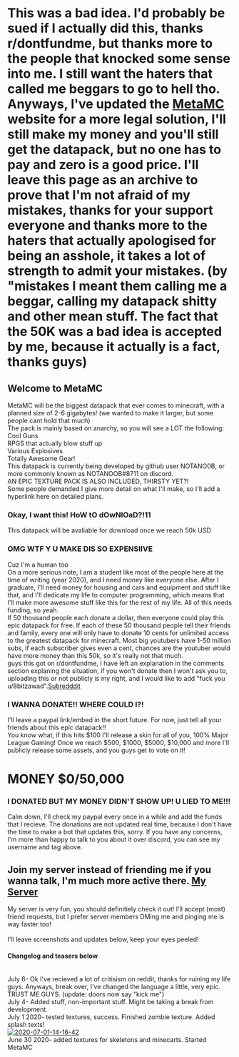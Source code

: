 # This was a bad idea. I'd probably be sued if I actually did this, thanks r/dontfundme, but thanks more to the people that knocked some sense into me. I still want the haters that called me beggars to go to hell tho. Anyways, I've updated the [MetaMC](https://notano0b.github.io/MetaMC) website for a more legal solution, I'll still make my money and you'll still get the datapack, but no one has to pay and zero is a good price. I'll leave this page as an archive to prove that I'm not afraid of my mistakes, thanks for your support everyone and thanks more to the haters that actually apologised for being an asshole, it takes a lot of strength to admit your mistakes. (by "mistakes I meant them calling me a beggar, calling my datapack shitty and other mean stuff. The fact that the 50K was a bad idea is accepted by me, because it actually is a fact, thanks guys)
## Welcome to MetaMC
MetaMC will be the biggest datapack that ever comes to minecraft, with a planned size of 2-6 gigabytes! (we wanted to make it larger, but some people cant hold that much)
<br>The pack is mainly based on anarchy, so you will see a LOT the following:
<br>Cool Guns
<br>RPGS that actually blow stuff up
<br>Various Explosives
<br>Totally Awesome Gear!
<br>This datapack is currently being developed by github user NOTANO0B, or more commonly known as NOTANOOB#8711 on discord.
<br>AN EPIC TEXTURE PACK IS ALSO INCLUDED, THIRSTY YET?!
<br> Some people demanded I give more detail on what I'll make, so I'll add a hyperlink here on detailed plans.

### Okay, I want this! HoW tO dOwNlOaD?!11

This datapack will be avaliable for download once we reach 50k USD

### OMG WTF Y U MAKE DIS SO EXPENSIIVE

Cuz I'm a human too
<br>On a more serious note, I am a student like most of the people here at the time of writing (year 2020), and I need money like everyone else. After I graduate, I'll need money for housing and cars and equipment and stuff like that, and I'll dedicate my life to computer programming, which means that I'll make more awesome stuff like this for the rest of my life. All of this needs funding, so yeah.
<br>If 50 thousand people each donate a dollar, then everyone could play this epic datapack for free. If each of these 50 thousand people tell their friends and family, every one will only have to donate 10 cents for unlimited access to the greatest datapack for minecraft. Most big youtubers have 1-50 million subs, if each subscriber gives even a cent, chances are the youtuber would have more money than this 50k, so it's really not that much.
<br>guys this got on r/dontfundme, I have left an explanation in the comments section explaning the situation, if you won't donate then I won't ask you to, uploading this or not publicly is my right, and I would like to add "fuck you u/8bitzawad".[Subredddit](https://www.reddit.com/r/DontFundMe/comments/hliwkx/kid_wants_50000_to_make_a_minecraft_datapack/)
### I WANNA DONATE!! WHERE COULD I?!

I'll leave a paypal link/embed in the short future. For now, just tell all your friends about this epic datapack!!
<br>You know what, if this hits $100 I'll release a skin for all of you, 100% Major League Gaming!
Once we reach $500, $1000, $5000, $10,000 and more I'll publicly release some assets, and you guys get to vote on it!

# MONEY $0/50,000
### I DONATED BUT MY MONEY DIDN'T SHOW UP! U LIED TO ME!!!
Calm down, I'll check my paypal every once in a while and add the funds that I recieve. The donations are not updated real time, because I don't have the time to make a bot that updates this, sorry. If you have any concerns, I'm more than happy to talk to you about it over discord, you can see my username and tag above.
## Join my server instead of friending me if you wanna talk, I'm much more active there. [My Server](https://discord.gg/nXM9pAu)
My server is very fun, you should definitiely check it out! I'll accept (most) friend requests, but I prefer server members DMing me and pinging me is way faster too!
<br>
<br>I'll leave screenshots and updates below, keep your eyes peeled!
#### Changelog and teasers below
<br>July 6- Ok I've recieved a lot of critisism on reddit, thanks for ruining my life guys. Anyways, break over, I've changed the language a little, very epic. TRUST ME GUYS. (update: doors now say "kick me")
<br>July 4- Added stuff, non-important stuff. Might be taking a break from development.
<br>July 1 2020- tested textures, success. Finished zombie texture. Added splash texts!
<br><a href="https://ibb.co/6w0sJbp"><img src="https://i.ibb.co/yPFsB5M/2020-07-01-14-16-42.png" alt="2020-07-01-14-16-42" border="0"></a>
<br>June 30 2020- added textures for skeletons and minecarts. Started MetaMC
